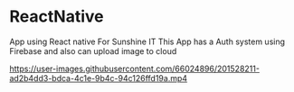 # ReactNative
App using React native For Sunshine IT
This App has a Auth system using Firebase and also can upload image to cloud


https://user-images.githubusercontent.com/66024896/201528211-ad2b4dd3-bdca-4c1e-9b4c-94c126ffd19a.mp4
